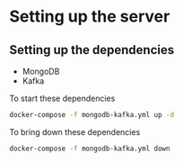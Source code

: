 # Setting up the server

## Setting up the dependencies

* MongoDB
* Kafka

To start these dependencies
```sh
docker-compose -f mongodb-kafka.yml up -d
```

To bring down these dependencies
```sh
docker-compose -f mongodb-kafka.yml down
```